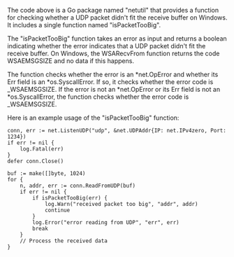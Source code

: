The code above is a Go package named "netutil" that provides a function for checking whether a UDP packet didn't fit the receive buffer on Windows. It includes a single function named "isPacketTooBig".

The "isPacketTooBig" function takes an error as input and returns a boolean indicating whether the error indicates that a UDP packet didn't fit the receive buffer. On Windows, the WSARecvFrom function returns the code WSAEMSGSIZE and no data if this happens.

The function checks whether the error is an *net.OpError and whether its Err field is an *os.SyscallError. If so, it checks whether the error code is _WSAEMSGSIZE. If the error is not an *net.OpError or its Err field is not an *os.SyscallError, the function checks whether the error code is _WSAEMSGSIZE.

Here is an example usage of the "isPacketTooBig" function:

```
conn, err := net.ListenUDP("udp", &net.UDPAddr{IP: net.IPv4zero, Port: 1234})
if err != nil {
    log.Fatal(err)
}
defer conn.Close()

buf := make([]byte, 1024)
for {
    n, addr, err := conn.ReadFromUDP(buf)
    if err != nil {
        if isPacketTooBig(err) {
            log.Warn("received packet too big", "addr", addr)
            continue
        }
        log.Error("error reading from UDP", "err", err)
        break
    }
    // Process the received data
}
```
